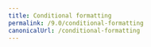 ```yaml
---
title: Conditional formatting
permalink: /9.0/conditional-formatting
canonicalUrl: /conditional-formatting
---
```

